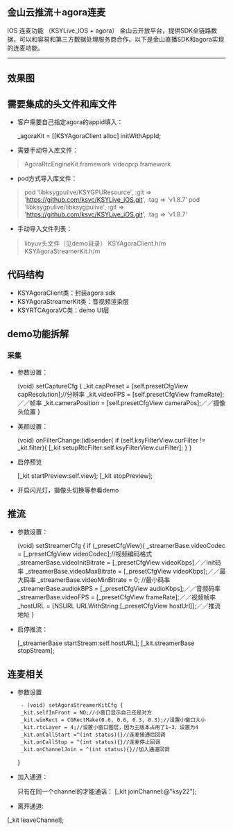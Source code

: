 ﻿## 金山云推流＋agora连麦 ##
IOS 连麦功能 （KSYLive_IOS + agora） 金山云开放平台，提供SDK全链路数据，可以和容易和第三方数据处理服务商合作。以下是金山直播SDK和agora实现的连麦功能。


----------
## 效果图 ##
## 需要集成的头文件和库文件 ##

 - 客户需要自己指定agora的appid填入：

    _agoraKit = [[KSYAgoraClient alloc] initWithAppId;

 - 需要手动导入库文件：

> AgoraRtcEngineKit.framework
> videoprp.framework

 - pod方式导入库文件：
>   pod 'libksygpulive/KSYGPUResource', :git =>
> 'https://github.com/ksvc/KSYLive_iOS.git', :tag => 'v1.8.7’    pod
> 'libksygpulive/libksygpulive', :git =>
> 'https://github.com/ksvc/KSYLive_iOS.git', :tag => 'v1.8.7’

 - 手动导入文件列表：

> libyuv头文件（见demo目录）
> KSYAgoraClient.h/m
> KSYAgoraStreamerKit.h/m

## 代码结构 ##

 - KSYAgoraClient类：封装agora sdk
 - KSYAgoraStreamerKit类：音视频渲染层
 - KSYRTCAgoraVC类：demo UI层

## demo功能拆解 ##
### 采集 ###

 - 参数设置：

    (void) setCaptureCfg {
        _kit.capPreset = [self.presetCfgView capResolution];//分辨率
        _kit.videoFPS       = [self.presetCfgView frameRate];／／帧率
        _kit.cameraPosition = [self.presetCfgView cameraPos];／／摄像头位置
    }

 - 美颜设置：
 

    (void) onFilterChange:(id)sender{
            if (self.ksyFilterView.curFilter != _kit.filter){
                 [_kit setupRtcFilter:self.ksyFilterView.curFilter];
            }
        }

 - 启停预览

    [_kit startPreview:self.view];
    [_kit stopPreview];


 - 开启闪光灯，摄像头切换等参看demo

## 推流 ##

 - 参数设置：

    (void) setStreamerCfg {
    if (_presetCfgView){
        _streamerBase.videoCodec       = [_presetCfgView videoCodec];//视频编码格式
        _streamerBase.videoInitBitrate = [_presetCfgView videoKbps]／／init码率
        _streamerBase.videoMaxBitrate  = [_presetCfgView videoKbps];／／最大码率
        _streamerBase.videoMinBitrate  = 0; //最小码率
        _streamerBase.audiokBPS        = [_presetCfgView audioKbps];／／音频码率
        _streamerBase.videoFPS         = [_presetCfgView frameRate];／／视频帧率
        _hostURL = [NSURL URLWithString:[_presetCfgView hostUrl]];／／推流地址
    }

 - 启停推流：

     [_streamerBase startStream:self.hostURL];
     [_kit.streamerBase stopStream];

## 连麦相关 ##

 - 参数设置


        - (void) setAgoraStreamerKitCfg {
        _kit.selfInFront = NO;//小窗口显示自己还是对方
        _kit.winRect = CGRectMake(0.6, 0.6, 0.3, 0.3);//设置小窗口大小
        _kit.rtcLayer = 4;//设置小窗口图层，因为主版本占用了1~3，设置为4
        _kit.onCallStart =^(int status){}//连麦接通后回调
        _kit.onCallStop = ^(int status){}//连麦停止回调
        _kit.onChannelJoin = ^(int status){}//加入通道回调
    }

 - 加入通道：
 
    只有在同一个channel的才能通话：
       [_kit joinChannel:@"ksy22"];
 - 离开通道:

 [_kit leaveChannel];

   



